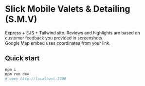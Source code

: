 # Slick Mobile Valets & Detailing (S.M.V)

Express + EJS + Tailwind site. Reviews and highlights are based on customer feedback you provided in screenshots.  
Google Map embed uses coordinates from your link.

## Quick start

```bash
npm i
npm run dev
# open http://localhost:3000
